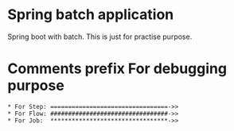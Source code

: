 # Spring batch application
Spring boot with batch. This is just for practise purpose. 

# Comments prefix For debugging purpose
    * For Step: =================================->> 
    * For Flow: #################################->>
    * For Job:  *********************************->>
